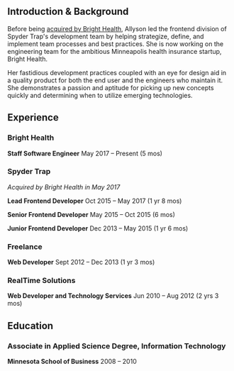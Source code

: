 ## Introduction & Background
Before being [acquired by Bright Health](http://tcbmag.com/news/articles/2017/july/bright-health-acquires-marketing-agency-spyder-tra), Allyson led the frontend division of Spyder Trap's development team by helping strategize, define, and implement team processes and best practices. She is now working on the engineering team for the ambitious Minneapolis health insurance startup, Bright Health.

Her fastidious development practices coupled with an eye for design aid in a quality product for both the end user and the engineers who maintain it. She demonstrates a passion and aptitude for picking up new concepts quickly and determining when to utilize emerging technologies.



## Experience

### Bright Health

**Staff Software Engineer** May 2017 – Present (5 mos)


### Spyder Trap
_Acquired by Bright Health in May 2017_

**Lead Frontend Developer** Oct 2015 – May 2017 (1 yr 8 mos)

**Senior Frontend Developer** May 2015 – Oct 2015 (6 mos)

**Junior Frontend Developer** Dec 2013 – May 2015 (1 yr 6 mos)


### Freelance
**Web Developer** Sept 2012 – Dec 2013 (1 yr 3 mos)


### RealTime Solutions
**Web Developer and Technology Services** Jun 2010 – Aug 2012 (2 yrs 3 mos)



## Education

### Associate in Applied Science Degree, Information Technology
**Minnesota School of Business** 2008 – 2010

